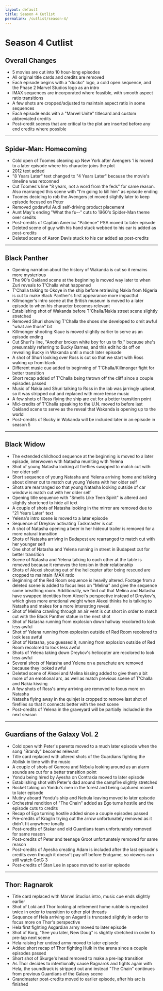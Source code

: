 ```yaml
---
layout: default
title: Season 4 Cutlist
permalink: /cutlist/season-4/
---
```


# Season 4 Cutlist

## Overall Changes
- 5 movies are cut into 10 hour-long episodes
- All original title cards and credits are removed
- Each episode begins with a "ducko" logo, a cold open sequence, and the Phase 2 Marvel Studios logo as an intro
- IMAX sequences are incorporated where feasible, with smooth aspect ratio transitions
- A few shots are cropped/adjusted to maintain aspect ratio in some sequences
- Each episode ends with a "Marvel Unite" titlecard and custom abbreviated credits
- Post-credit scenes that are critical to the plot are inserted before any end credits where possible

* * *

## Spider-Man: Homecoming
- Cold open of Toomes cleaning up New York after Avengers 1 is moved to a later episode where his character joins the plot
- 2012 text added
- "8 Years Later" text changed to "4 Years Later" because the movie's timeline was retconned
- Cut Toomes's line "8 years, not a word from the feds" for same reason. Also rearranged this scene with "I'm going to kill him" as episode ending
- Toomes deciding to rob the Avengers jet moved slightly later to keep episode focused on Peter
- Removed godawful Audi self-driving product placement
- Aunt May's ending "What the fu--" cuts to 1960's Spider-Man theme over credits
- Post-credits of Captain America "Patience" PSA moved to later episode
- Deleted scene of guy with his hand stuck webbed to his car is added as post-credits
- Deleted scene of Aaron Davis stuck to his car added as post-credits

* * *

## Black Panther
- Opening narration about the history of Wakanda is cut so it remains more mysterious
- The 90's Oakland scene at the beginning is moved way later to when Zuri reveals to T'Challa what happened
- T'Challa talking to Okoye in the ship before retrieving Nakia from Nigeria is cut to make Black Panther's first appearance more impactful
- Killmonger's intro scene at the British museum is moved to a later episode to when his character becomes relevant
- Establishing shot of Wakanda before T'Challa/Nakia street scene slightly stretched
- Removed Shuri showing T'Challa the shoes she developed to omit awful "what are those" bit
- Killmonger shooting Klaue is moved slightly earlier to serve as an episode ending
- Cut Shuri's line, "Another broken white boy for us to fix," because she's presumably referring to Bucky Barnes, and this edit holds off on revealing Bucky in Wakanda until a much later episode
- A shot of Shuri looking over Ross is cut so that we start with Ross waking up from black
- Different music cue added to beginning of T'Challa/Killmonger fight for better transition
- Short recap added of T'Challa being thrown off the cliff since a couple episodes passed
- Music of Nakia and Shuri talking to Ross in the lab was jarringly upbeat, so it was stripped out and replaced with more tense music
- A few shots of Ross flying the ship are cut for a better transition point
- Mid-credits of T'Challa speaking to the U.N. moved to before last Oakland scene to serve as the reveal that Wakanda is opening up to the world
- Post-credits of Bucky in Wakanda will be included later in an episode in season 5

* * *

## Black Widow
- The extended childhood sequence at the beginning is moved to a later episode, interwoven with Natasha reuniting with Yelena
- Shot of young Natasha looking at fireflies swapped to match cut with her older self
- Short sequence of young Natasha and Yelena arriving home and talking about dinner cut to match cut young Yelena with her older self
- Shots are rearranged so that young Natasha looking outside of car window is match cut with her older self
- Opening title sequence with "Smells Like Teen Spirit" is altered and slightly shortened to hide all text
- A couple of shots of Natasha looking in the mirror are removed due to "21 Years Later" text
- Yelena's intro scene is moved to a later episode
- Sequence of Dreykov activating Taskmaster is cut
- A shot of Natasha opening a beer in her hideout trailer is removed for a more natural transition
- Shots of Natasha arriving in Budapest are rearranged to match cut with her younger self
- One shot of Natasha and Yelena running in street in Budapest cut for better transition
- Scene of Natasha and Yelena talking to each other at the table is removed because it removes the tension in their relationship
- Shots of Alexei shouting out of the helicopter after being rescued are cropped to maintain IMAX ratio
- Beginning of the Red Room sequence is heavily altered. Footage from a deleted scene is added to focus less on "Melina" and give the sequence some breathing room. Additionally, we find out that Melina and Natasha have swapped identities from Alexei's perspective instead of Dreykov's, which gives more emotional weight when Alexei thinks he is talking to Natasha and makes for a more interesting reveal.
- Shot of Melina crawling through an air vent is cut short in order to match cut with the Black Panther statue in the next shot
- Shot of Natasha running from explosion down hallway recolored to look less awful
- Shot of Yelena running from explosion outside of Red Room recolored to look less awful
- Shot of Natasha, you guessed it, running from explosion outside of Red Room recolored to look less awful
- Shots of Yelena taking down Dreykov's helicopter are recolored to look less awful
- Several shots of Natasha and Yelena on a parachute are removed because they looked awful
- Deleted scene of Alexei and Melina kissing added to give them a bit more of an emotional arc, as well as match previous scene of T'Challa and Nakia kissing
- A few shots of Ross's army arriving are removed to focus more on Natasha
- Natasha flying away in the quinjet is cropped to remove last shot of fireflies so that it connects better with the next scene
- Post-credits of Yelena in the graveyard will be partially included in the next season

* * *

## Guardians of the Galaxy Vol. 2
- Cold open with Peter's parents moved to a much later episode when the song "Brandy" becomes relevant
- Title card replaced with altered shots of the Guardians fighting the Abilisk in time with the music
- A couple of shots of Gamora and Nebula looking around as an alarm sounds are cut for a better transition point
- Yondu being hired by Ayesha on Contraxia moved to later episode
- Establishing shot with Peter's dad around the campfire slightly stretched
- Rocket taking on Yondu's men in the forest and being captured moved to later episode
- Mutiny aboard Yondu's ship and Nebula leaving moved to later episode
- Orchestral rendition of "The Chain" added as Ego turns hostile and the episode cuts to credits
- Recap of Ego turning hostile added since a couple episodes passed
- Pre-credits of Kraglin trying out the arrow unfortunately removed as it didn't fit anywhere tonally
- Post-credits of Stakar and old Guardians team unfortunately removed for same reason
- Post-credits of Peter and teenage Groot unfortunately removed for same reason
- Post-credits of Ayesha creating Adam is included after the last episode's credits even though it doesn't pay off before Endgame, so viewers can still watch GotG 3
- Post-credits of Stan Lee in space moved to earlier episode

* * *

## Thor: Ragnarok
- Title card replaced with Marvel Studios intro, music cue ends slightly earlier
- Shot of Loki and Thor looking at retirement home rubble is repeated twice in order to transition to other plot threads
- Sequence of Hela arriving on Asgard is truncated slightly in order to focus more on Thor's perspective
- Hela first fighting Asgardian army moved to later episode
- Shot of Korg, "See you later, New Doug" is slightly stretched in order to pre-lap next scene
- Hela raising her undead army moved to later episode
- Added short recap of Thor fighting Hulk in the arena since a couple episodes passed
- Short shot of Skurge's head removed to make a pre-lap transition
- As Thor decides to intentionally cause Ragnarok and fights again with Hela, the soundtrack is stripped out and instead "The Chain" continues from previous Guardians of the Galaxy scene
- Grandmaster post-credits moved to earlier episode, after his arc is finished
